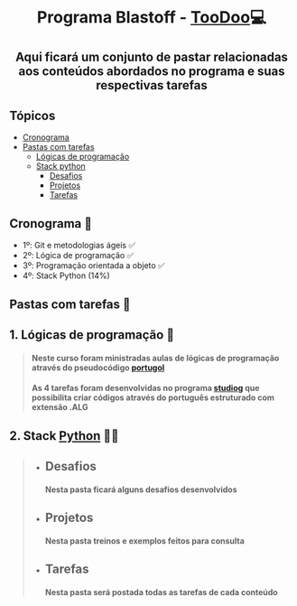 <h1 align="center"> Programa Blastoff - <a href="http://www.toodoo.com.br/">TooDoo</a>💻 </h1>

<h2 align="center"> Aqui ficará um conjunto de pastar relacionadas aos conteúdos abordados no programa e suas respectivas tarefas</h2>

## Tópicos 
- [Cronograma](#cronograma-)
- [Pastas com tarefas](#pastas-com-tarefas-)
  - [Lógicas de programação](#1-lógicas-de-programação-)
  - [Stack python](#2-stack-python-)
    - [Desafios](#desafios)
    - [Projetos](#projetos)
    - [Tarefas](#tarefas)

## Cronograma 📆
- 1º: Git e metodologias ágeis ✅
- 2º: Lógica de programação ✅
- 3º: Programação orientada a objeto ✅
- 4º: Stack Python (14%)

## Pastas com tarefas 📂

## 1. Lógicas de programação 💬
> <h4>Neste curso foram ministradas aulas de lógicas de programação através do pseudocódigo <a href="https://pt.wikipedia.org/wiki/Portugol">portugol</a> </h4>
> <h4>As 4 tarefas foram desenvolvidas no programa <a href="https://visualg3.com.br/">studiog</a> que possibilita criar códigos através do português estruturado com extensão .ALG </h4>


## 2. Stack <a href="https://www.python.org/">Python</a> 🐍🔜
> - ## Desafios
 >    <h4>Nesta pasta ficará alguns desafios desenvolvidos</h4>
> - ## Projetos
 >    <h4>Nesta pasta treinos e exemplos feitos para consulta</h4>
> - ## Tarefas
 >    <h4>Nesta pasta será postada todas as tarefas de cada conteúdo</h4>
